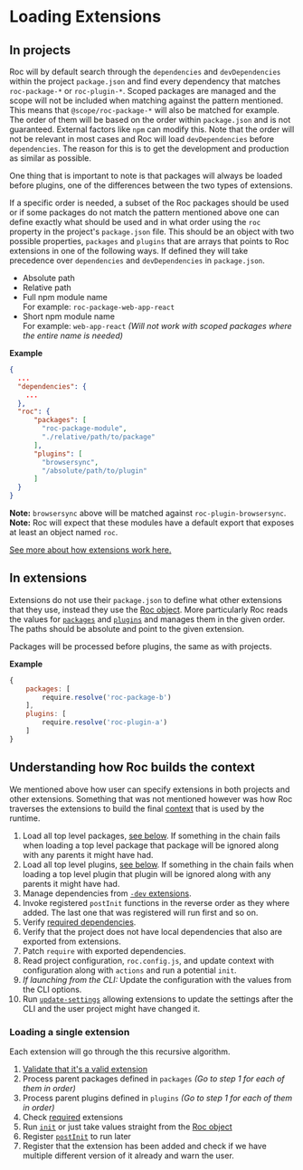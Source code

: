 # Loading Extensions

## In projects
Roc will by default search through the `dependencies` and `devDependencies` within the project `package.json` and find every dependency that matches `roc-package-*` or `roc-plugin-*`. Scoped packages are managed and the scope will not be included when matching against the pattern mentioned. This means that `@scope/roc-package-*` will also be matched for example. The order of them will be based on the order within `package.json` and is not guaranteed. External factors like `npm` can modify this. Note that the order will not be relevant in most cases and Roc will load `devDependencies` before `dependencies`. The reason for this is to get the development and production as similar as possible.

One thing that is important to note is that packages will always be loaded before plugins, one of the differences between the two types of extensions.

If a specific order is needed, a subset of the Roc packages should be used or if some packages do not match the pattern mentioned above one can define exactly what should be used and in what order using the `roc` property in the project's `package.json` file. This should be an object with two possible properties, `packages` and `plugins` that are arrays that points to Roc extensions in one of the following ways. If defined they will take precedence over `dependencies` and `devDependencies` in `package.json`.

* Absolute path
* Relative path
* Full npm module name  
    For example: `roc-package-web-app-react`
* Short npm module name  
    For example: `web-app-react` _(Will not work with scoped packages where the entire name is needed)_

__Example__

```json
{
  ...
  "dependencies": {
    ...
  },
  "roc": {
      "packages": [
        "roc-package-module",
        "./relative/path/to/package"
      ],
      "plugins": [
        "browsersync",
        "/absolute/path/to/plugin"
      ]
  }
}
```
__Note:__ `browsersync` above will be matched against `roc-plugin-browsersync`.  
__Note:__ Roc will expect that these modules have a default export that exposes at least an object named `roc`.

[See more about how extensions work here.](/docs/Extensions.md)

## In extensions
Extensions do not use their `package.json` to define what other extensions that they use, instead they use the [Roc object](/docs/RocObject.md). More particularly Roc reads the values for [`packages`](/docs/RocObject.md#packages) and [`plugins`](/docs/RocObject.md#plugins) and manages them in the given order. The paths should be absolute and point to the given extension.

Packages will be processed before plugins, the same as with projects.

__Example__
```javascript
{
    packages: [
        require.resolve('roc-package-b')
    ],
    plugins: [
        require.resolve('roc-plugin-a')
    ]
}
```

## Understanding how Roc builds the context
We mentioned above how user can specify extensions in both projects and other extensions. Something that was not mentioned however was how Roc traverses the extensions to build the final [context](/docs/Context.md) that is used by the runtime.

1. Load all top level packages, [see below](#loading-a-single-extension). If something in the chain fails when loading a top level package that package will be ignored along with any parents it might have had.
2. Load all top level plugins, [see below](#loading-a-single-extension). If something in the chain fails when loading a top level plugin that plugin will be ignored along with any parents it might have had.
3. Manage dependencies from [`-dev` extensions](/docs/Extensions.md#development-extensions).
4. Invoke registered `postInit` functions in the reverse order as they where added. The last one that was registered will run first and so on.
6. Verify [required dependencies](/docs/RocObject.md#requires).
7. Verify that the project does not have local dependencies that also are exported from extensions.
8. Patch `require` with exported dependencies.
9. Read project configuration, `roc.config.js`, and update context with configuration along with `actions` and run a potential `init`.
10. _If launching from the CLI:_ Update the configuration with the values from the CLI options.
11. Run [`update-settings`](/docs/default/Hooks.md#update-settings) allowing extensions to update the settings after the CLI and the user project might have changed it.

### Loading a single extension
Each extension will go through the this recursive algorithm.

1. [Validate that it's a valid extension](/docs/RocObject.md#what-is-considered-a-valid-object)
2. Process parent packages defined in `packages` _(Go to step 1 for each of them in order)_
3. Process parent plugins defined in `plugins` _(Go to step 1 for each of them in order)_
4. Check [required](/docs/RocObject.md#required) extensions
5. Run [`init`](/docs/RocObject.md#init) or just take values straight from the [Roc object](/docs/RocObject.md)
6. Register [`postInit`](/docs/RocObject.md#init) to run later
7. Register that the extension has been added and check if we have multiple different version of it already and warn the user.
